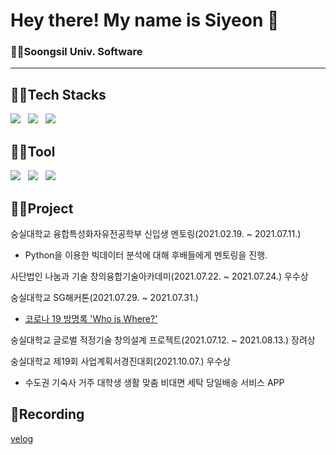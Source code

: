 # Hey there! My name is Siyeon 👋
### 👩‍🎓Soongsil Univ. Software
---
## 👩‍💻Tech Stacks
<p>
  <img src="https://img.shields.io/badge/python-3670A0?style=flat-square&logo=python&logoColor=ffdd54"> &nbsp
  <img src="https://img.shields.io/badge/JAVA-007396?style=flat-square&logo=java&logoColor=white"> &nbsp
  <img src="https://img.shields.io/badge/SpringBoot-6DB33F?style=flat-square&logo=Spring&logoColor=white"> &nbsp
</p>

## 👩‍🔧Tool
<p>
  <img src="https://img.shields.io/badge/IntelliJIDEA-000000.svg?style=flat-square&logo=intellij-idea&logoColor=white"> &nbsp
  <img src="https://img.shields.io/badge/Visual%20Studio%20Code-0078d7.svg?style=flat-square&logo=visual-studio-code&logoColor=white"> &nbsp
  <img src="https://img.shields.io/badge/Adobe%20XD-470137?style=flat-square&logo=Adobe%20XD&logoColor=#FF61F6"> &nbsp
</p>

## 👩‍🎓Project
숭실대학교 융합특성화자유전공학부 신입생 멘토링(2021.02.19. ~ 2021.07.11.)
  - Python을 이용한 빅데이터 분석에 대해 후배들에게 멘토링을 진행.

사단법인 나눔과 기술 창의융합기술아카데미(2021.07.22. ~ 2021.07.24.) 우수상

숭실대학교 SG해커톤(2021.07.29. ~ 2021.07.31.)
  - <a href="http://until30.dothome.co.kr/">코로나 19 방명록 'Who is Where?'</a>

숭실대학교 글로벌 적정기술 창의설계 프로젝트(2021.07.12. ~ 2021.08.13.) 장려상

숭실대학교 제19회 사업계획서경진대회(2021.10.07.) 우수상
  - 수도권 기숙사 거주 대학생 생활 맞춤 비대면 세탁 당일배송 서비스 APP

## 📃Recording
<a href="https://velog.io/@sians0209">velog</a>
